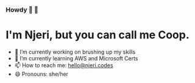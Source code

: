 ### Howdy 👋 🤠 
# I'm Njeri, but you can call me Coop.
- 🔭 I’m currently working on brushing up my skills
- 🌱 I’m currently learning AWS and Microsoft Certs
- 📫 How to reach me: [hello@njeri.codes](mailto:hello@njeri.codes)
- 😄 Pronouns: she/her
<!--
**njericooper/njericooper** is a ✨ _special_ ✨ repository because its `README.md` (this file) appears on your GitHub profile.

Here are some ideas to get you started:

- 🔭 I’m currently working on ...
- 🌱 I’m currently learning ...
- 👯 I’m looking to collaborate on ...
- 🤔 I’m looking for help with ...
- 💬 Ask me about ...
- 📫 How to reach me: ...
- 😄 Pronouns: ...
- ⚡ Fun fact: ...
-->
